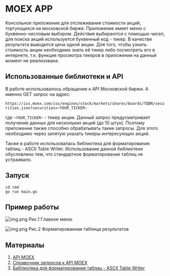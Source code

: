 # MOEX APP

Консольное приложение для отслеживания стоимости акций, торгующихся на московской бирже. Приложение имеет меню с
буквенно-числовым выбором. Действия выбираются с помощью чисел, для поиска акций используется буквенный код - тикер. В
качестве результата выводится цена одной акции. Для того, чтобы узнать стоимость акции необходимо знать её тикер либо
посмотреть его в интернете, т.к. функция просмотра тикеров в приложении на данный момент не реализована.

## Использованные библиотеки и API

В работе использовалось обращение к API Московской биржи. А именно GET запрос на адрес:

```https://iss.moex.com/iss/engines/stock/markets/shares/boards/TQBR/securities.json?securities=~YOUR_TICKER~```

где `~YOUR_TICKER~` - тикер акции. Данный запрос предусматривает получение данных для нескольких акций (до 10 штук).
Поэтому приложение также способно обрабатывать такие запросы. Для этого необходимо через запятую указать тикеры
интересующих акций.

Также в работе использовалась библиотека для форматирования таблиц - ASCII Table Writer. Использование данной библиотеки
обусловлено тем, что стандартное форматирование таблиц не устраивало. 

## Запуск

```
cd cmd
go run main.go
```

## Пример работы

![img.png](images/img.png)
Рис.1 Главное меню

![img.png](images/img2.png)
Рис.2 Форматированная таблица результатов

## Материалы

1. [API MOEX](https://www.moex.com/a2193)
2. [Справочник запросов к API MOEX](https://iss.moex.com/iss/reference/)
2. [Библиотека для форматирования таблиц - ASCII Table Writer](https://github.com/olekukonko/tablewriter)